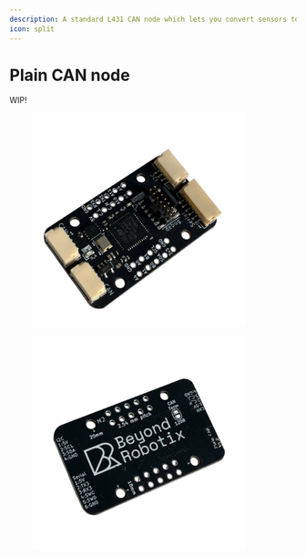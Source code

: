 ```yaml
---
description: A standard L431 CAN node which lets you convert sensors to DroneCAN
icon: split
---
```


# Plain CAN node



WIP!

<figure><img src="../.gitbook/assets/white-Photoroom(1) (1).png" alt="" width="375"><figcaption></figcaption></figure>

<figure><img src="../.gitbook/assets/white-Photoroom(2).png" alt="" width="375"><figcaption></figcaption></figure>

